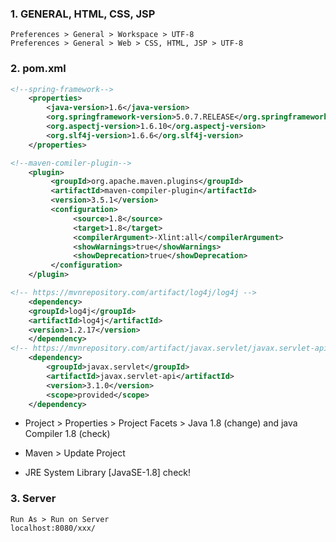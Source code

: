 ### 1. GENERAL, HTML, CSS, JSP

	Preferences > General > Workspace > UTF-8
	Preferences > General > Web > CSS, HTML, JSP > UTF-8

### 2. pom.xml
```xml
<!--spring-framework-->
	<properties>
		<java-version>1.6</java-version>
		<org.springframework-version>5.0.7.RELEASE</org.springframework-version>
		<org.aspectj-version>1.6.10</org.aspectj-version>
		<org.slf4j-version>1.6.6</org.slf4j-version>
	</properties>

<!--maven-comiler-plugin-->
	<plugin>
		 <groupId>org.apache.maven.plugins</groupId>
		 <artifactId>maven-compiler-plugin</artifactId>
		 <version>3.5.1</version>
		 <configuration>
			  <source>1.8</source>
			  <target>1.8</target>
			  <compilerArgument>-Xlint:all</compilerArgument>
			  <showWarnings>true</showWarnings>
			  <showDeprecation>true</showDeprecation>
		 </configuration>
	</plugin>

<!-- https://mvnrepository.com/artifact/log4j/log4j -->
	<dependency>
	<groupId>log4j</groupId>
	<artifactId>log4j</artifactId>
	<version>1.2.17</version>
	</dependency>
<!-- https://mvnrepository.com/artifact/javax.servlet/javax.servlet-api -->
	<dependency>
	    <groupId>javax.servlet</groupId>
	    <artifactId>javax.servlet-api</artifactId>
	    <version>3.1.0</version>
	    <scope>provided</scope>
	</dependency>
```
- Project > Properties > Project Facets > Java 1.8 (change) and java Compiler 1.8 (check)

- Maven > Update Project

- JRE System Library [JavaSE-1.8] check!

### 3. Server
	Run As > Run on Server
	localhost:8080/xxx/

